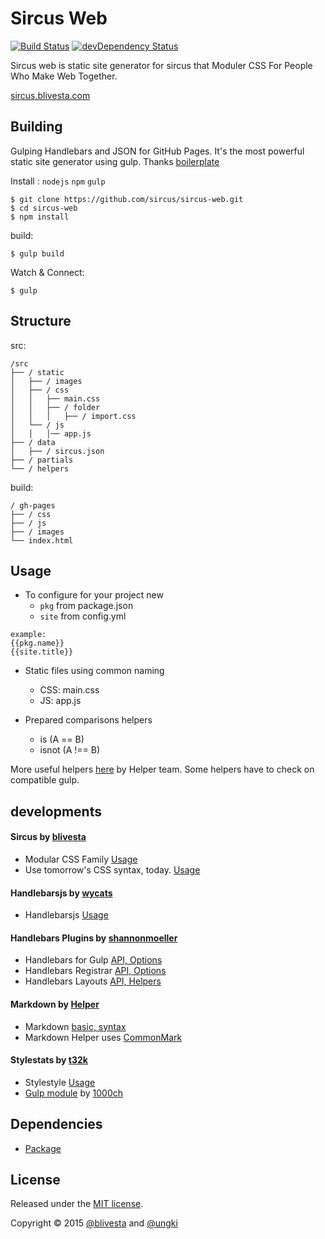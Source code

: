 # Sircus Web

[![Build Status](https://img.shields.io/travis/sircus/sircus-web/master.svg?style=flat)](https://travis-ci.org/sircus/sircus-web)
[![devDependency Status](https://david-dm.org/sircus/sircus-web/dev-status.svg)](https://david-dm.org/sircus/sircus-web#info=devDependencies&view=table)

Sircus web is static site generator for sircus that Moduler CSS For People Who Make Web Together.

[sircus.blivesta.com](http://sircus.blivesta.com/)

## Building

Gulping Handlebars and JSON for GitHub Pages. It's the most powerful static site generator using gulp. Thanks  [boilerplate](https://github.com/shannonmoeller/gulp-hb-boilerplate)

Install : `nodejs` `npm` `gulp`

```
$ git clone https://github.com/sircus/sircus-web.git
$ cd sircus-web
$ npm install
```

build:

```
$ gulp build
```

Watch & Connect:

```
$ gulp
```

## Structure

src:

```
/src
├── / static
│   ├── / images
│   ├── / css
│   │   ├── main.css
│   │   ├── / folder
│   │   │   ├── / import.css
│   └── / js
│   │   │── app.js
├── / data
│   ├── / sircus.json
├── / partials
└── / helpers
```

build:

```
/ gh-pages
├── / css
├── / js
├── / images
└── index.html
```

## Usage

- To configure for your project new
  - `pkg` from package.json
  - `site` from config.yml

```
example:
{{pkg.name}}
{{site.title}}
```

- Static files using common naming
  - CSS: main.css
  - JS: app.js

- Prepared comparisons helpers
  - is (A == B)
  - isnot (A !== B)

More useful helpers [here](https://github.com/helpers) by Helper team. Some helpers have to check on compatible gulp.

## developments

#### Sircus by [blivesta](https://github.com/sircus)

- Modular CSS Family [Usage](https://github.com/sircus/sircus)
- Use tomorrow's CSS syntax, today. [Usage](https://github.com/cssnext/cssnext)

#### Handlebarsjs by [wycats](https://github.com/wycats)

- Handlebarsjs [Usage](https://github.com/wycats/handlebars.js)

#### Handlebars Plugins by [shannonmoeller](https://github.com/shannonmoeller)

- Handlebars for Gulp  [API, Options](https://github.com/shannonmoeller/gulp-hb)
- Handlebars Registrar [API, Options](https://github.com/shannonmoeller/handlebars-registrar)
- Handlebars Layouts [API, Helpers](https://github.com/shannonmoeller/handlebars-layouts)

#### Markdown by [Helper](https://github.com/helpers)

- Markdown [basic, syntax](http://daringfireball.net/projects/markdown/)
- Markdown Helper uses [CommonMark](https://github.com/jgm/CommonMark)

#### Stylestats by [t32k](https://github.com/t32k/)

- Stylestyle [Usage](https://github.com/t32k/stylestats)
- [Gulp module](https://github.com/1000ch/gulp-stylestats) by [1000ch](https://github.com/1000ch)

## Dependencies

- [Package](https://github.com/sircus/sircus-web/blob/master/package.json)

## License
Released under the [MIT license](https://github.com/sircus/license/blob/master/LICENSE).

Copyright &copy; 2015 [@blivesta](https://github.com/blivesta) and [@ungki](https://github.com/ungki)
